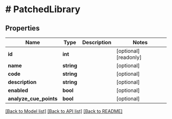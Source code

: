 # # PatchedLibrary

## Properties

Name | Type | Description | Notes
------------ | ------------- | ------------- | -------------
**id** | **int** |  | [optional] [readonly]
**name** | **string** |  | [optional]
**code** | **string** |  | [optional]
**description** | **string** |  | [optional]
**enabled** | **bool** |  | [optional]
**analyze_cue_points** | **bool** |  | [optional]

[[Back to Model list]](../../README.md#models) [[Back to API list]](../../README.md#endpoints) [[Back to README]](../../README.md)
